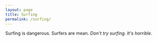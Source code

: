 ```yaml
---
layout: page
title: Surfing
permalink: /surfing/
---
```


Surfing is dangerous. Surfers are mean.
*Don't try surfing. It's horrible.*
